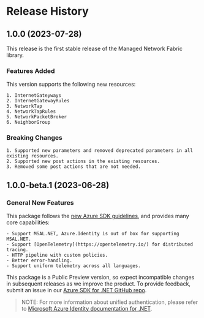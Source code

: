 # Release History

## 1.0.0 (2023-07-28)
This release is the first stable release of the Managed Network Fabric library.


### Features Added

This version supports the following new resources:

    1. InternetGateyways
    2. InternetGatewayRules
    3. NetworkTap
    4. NetworkTapRules
    5. NetworkPacketBroker
    6. NeighborGroup

### Breaking Changes

    1. Supported new parameters and removed deprecated parameters in all existing resources.
    2. Supported new post actions in the existing resources.
    3. Removed some post actions that are not needed.

## 1.0.0-beta.1 (2023-06-28)

### General New Features

This package follows the [new Azure SDK guidelines](https://azure.github.io/azure-sdk/general_introduction.html), and provides many core capabilities:

    - Support MSAL.NET, Azure.Identity is out of box for supporting MSAL.NET.
    - Support [OpenTelemetry](https://opentelemetry.io/) for distributed tracing.
    - HTTP pipeline with custom policies.
    - Better error-handling.
    - Support uniform telemetry across all languages.

This package is a Public Preview version, so expect incompatible changes in subsequent releases as we improve the product. To provide feedback, submit an issue in our [Azure SDK for .NET GitHub repo](https://github.com/Azure/azure-sdk-for-net/issues).

> NOTE: For more information about unified authentication, please refer to [Microsoft Azure Identity documentation for .NET](https://docs.microsoft.com//dotnet/api/overview/azure/identity-readme?view=azure-dotnet).
